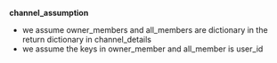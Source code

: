 **channel_assumption**
* we assume owner_members and all_members are dictionary in the return dictionary in channel_details 
* we assume the keys in owner_member and all_member is user_id
